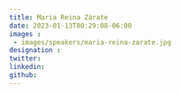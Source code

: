 ```yaml
---
title: Maria Reina Zárate
date: 2023-01-13T00:29:08-06:00
images : 
 - images/speakers/maria-reina-zarate.jpg
designation : 
twitter: 
linkedin: 
github: 
---
```


